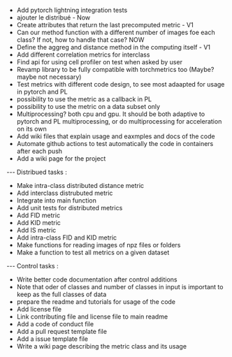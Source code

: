 - Add pytorch lightning integration tests
- ajouter le distribué - Now
- Create attributes that return the last precomputed metric - V1
- Can our method function with a different number of images foe each class? If not, how to handle that case? NOW
- Define the aggreg and distance method in the computing itself - V1
- Add different correlation metrics for interclass
- Find api for using cell profiler on test when asked by user
- Revamp library to be fully compatible with torchmetrics too (Maybe? maybe not necessary)
- Test metrics with different code design, to see most adaapted for usage in pytorch and PL
- possibility to use the metric as a callback in PL
- possibility to use the metric on a data subset only
- Multiprocessing? both cpu and gpu. It should be both adaptive to pytorch and PL multiprocessing, or do multiprocessing for acceleration on its own
- Add wiki files that explain usage and eaxmples and docs of the code
- Automate github actions to test automatically the code in containers after each push
- Add a wiki page for the project


--- Distribued tasks :
- Make intra-class distributed distance metric
- Add interclass distrubuted metric
- Integrate into main function
- Add unit tests for distributed metrics
- Add FID metric
- Add KID metric
- Add IS metric
- Add intra-class FID and KID metric
- Make functions for reading images of npz files or folders
- Make a function to test all metrics on a given dataset


--- Control tasks :
- Write better code documentation after control additions
- Note that oder of classes and number of classes in input is important to keep as the full classes of data
- prepare the readme and tutorials for usage of the code
- Add license file
- Link contributing file and license file to main readme
- Add a code of conduct file
- Add a pull request template file
- Add a issue template file
- Write a wiki page describing the metric class and its usage
